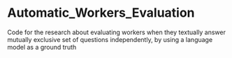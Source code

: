 # Automatic_Workers_Evaluation
Code for the research about evaluating workers when they textually answer mutually exclusive set of questions independently, by using a language model as a ground truth

